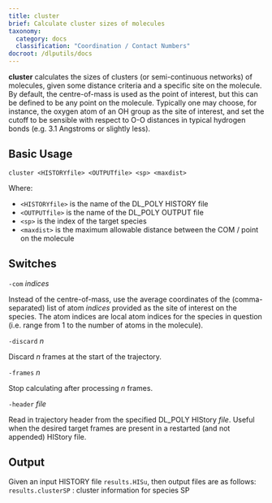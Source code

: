 ```yaml
---
title: cluster
brief: Calculate cluster sizes of molecules
taxonomy:
  category: docs
  classification: "Coordination / Contact Numbers"
docroot: /dlputils/docs
---
```


**cluster** calculates the sizes of clusters (or semi-continuous networks) of molecules, given some distance criteria and a specific site on the molecule. By default, the centre-of-mass is used as the point of interest, but this can be defined to be any point on the molecule. Typically one may choose, for instance, the oxygen atom of an OH group as the site of interest, and set the cutoff to be sensible with respect to O-O distances in typical hydrogen bonds (e.g. 3.1 Angstroms or slightly less).

## Basic Usage

```
cluster <HISTORYfile> <OUTPUTfile> <sp> <maxdist>
```

Where:
+ `<HISTORYfile>` is the name of the DL_POLY HISTORY file
+ `<OUTPUTfile>` is the name of the DL_POLY OUTPUT file
+ `<sp>` is the index of the target species
+ `<maxdist>` is the maximum allowable distance between the COM / point on the molecule

## Switches

`-com` _indices_

Instead of the centre-of-mass, use the average coordinates of the (comma-separated) list of atom _indices_ provided as the site of interest on the species. The atom indices are local atom indices for the species in question (i.e. range from 1 to the number of atoms in the molecule).

`-discard` _n_

Discard _n_ frames at the start of the trajectory.

`-frames` _n_

Stop calculating after processing _n_ frames.

`-header` _file_

Read in trajectory header from the specified DL_POLY HIStory _file_. Useful when the desired target frames are present in a restarted (and not appended) HIStory file.

## Output

Given an input HISTORY file `results.HISu`, then output files are as follows:
`results.clusterSP` : cluster information for species SP

